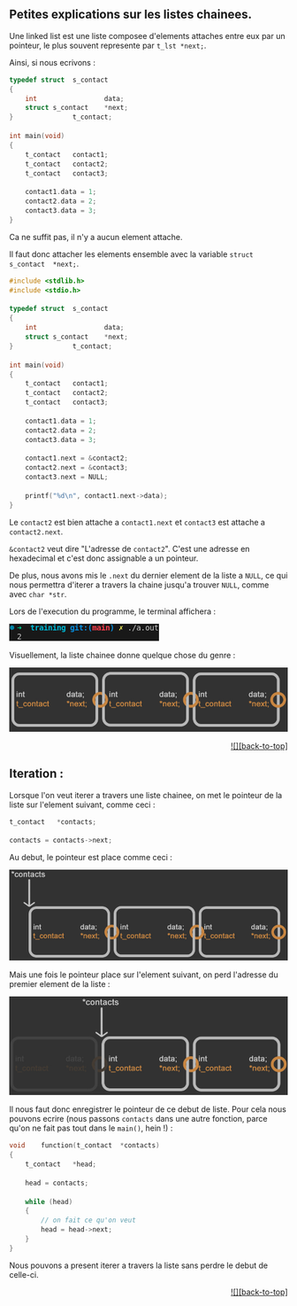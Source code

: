 <a name="readme-top"></a>

<h2>Petites explications sur les listes chainees. </h2>

Une linked list est une liste composee d'elements attaches entre eux par un pointeur, le plus souvent represente par `t_lst	*next;`.

Ainsi, si nous ecrivons :

```C
typedef struct	s_contact
{
	int					data;
	struct s_contact	*next;
}				t_contact;

int	main(void)
{
	t_contact	contact1;
	t_contact	contact2;
	t_contact	contact3;

	contact1.data = 1;
	contact2.data = 2;
	contact3.data = 3;
}
```

Ca ne suffit pas, il n'y a aucun element attache.

Il faut donc attacher les elements ensemble avec la variable `struct s_contact	*next;`.

```C
#include <stdlib.h>
#include <stdio.h>

typedef struct	s_contact
{
	int					data;
	struct s_contact	*next;
}				t_contact;

int	main(void)
{
	t_contact	contact1;
	t_contact	contact2;
	t_contact	contact3;

	contact1.data = 1;
	contact2.data = 2;
	contact3.data = 3;

	contact1.next = &contact2;
	contact2.next = &contact3;
	contact3.next = NULL;

	printf("%d\n", contact1.next->data);
}
```

Le `contact2` est bien attache a `contact1.next` et `contact3` est attache a `contact2.next`. 

`&contact2` veut dire "L'adresse de `contact2`". C'est une adresse en hexadecimal et c'est donc assignable a un pointeur.

De plus, nous avons mis le `.next` du dernier element de la liste a `NULL`, ce qui nous permettra d'iterer a travers la chaine jusqu'a trouver `NULL`, comme avec `char *str`.

Lors de l'execution du programme, le terminal affichera :

<img src=https://github.com/BDE42LeHavre/Training_42/blob/main/imgs/output_linked_list.png>

Visuellement, la liste chainee donne quelque chose du genre :

<img src=https://github.com/BDE42LeHavre/Training_42/blob/main/imgs/linked_list.jpg width=512>

<div align="right">

[![][back-to-top]](#readme-top)

</div>

<h2>Iteration :</h2>

Lorsque l'on veut iterer a travers une liste chainee, on met le pointeur de la liste sur l'element suivant, comme ceci :

```C
t_contact	*contacts;

contacts = contacts->next;
```

Au debut, le pointeur est place comme ceci :

<img src=https://github.com/BDE42LeHavre/Training_42/blob/main/imgs/first_linked_list.jpg width=512>

Mais une fois le pointeur place sur l'element suivant, on perd l'adresse du premier element de la liste :

<img src=https://github.com/BDE42LeHavre/Training_42/blob/main/imgs/second_linked_list.jpg width=512>

Il nous faut donc enregistrer le pointeur de ce debut de liste. Pour cela nous pouvons ecrire (nous passons `contacts` dans une autre fonction, parce qu'on ne fait pas tout dans le `main()`, hein !) :

```C
void	function(t_contact	*contacts)
{
	t_contact	*head;

	head = contacts;

	while (head)
	{
		// on fait ce qu'on veut
		head = head->next;
	}
}
```

Nous pouvons a present iterer a travers la liste sans perdre le debut de celle-ci.

<div align="right">

[![][back-to-top]](#readme-top)

</div>